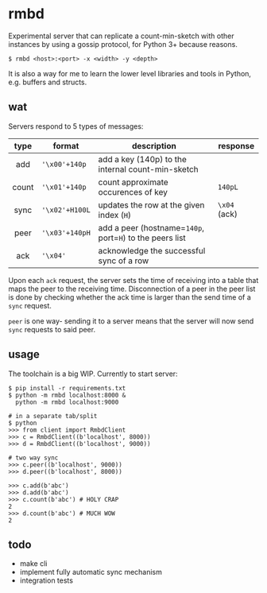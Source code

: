 # rmbd

Experimental server that can replicate a count-min-sketch with other
instances by using a gossip protocol, for Python 3+ because reasons.

    $ rmbd <host>:<port> -x <width> -y <depth>

It is also a way for me to learn the lower level libraries and tools
in Python, e.g. buffers and structs.

## wat

Servers respond to 5 types of messages:

|  type  | format        | description                                              | response     |
|:------:|---------------|----------------------------------------------------------|--------------|
| add    | `'\x00'+140p` | add a key (140p) to the internal count-min-sketch        |              |
| count  | `'\x01'+140p` | count approximate occurences of key                      | `140pL`      |
| sync   | `'\x02'+H100L`| updates the row at the given index (`H`)                 | `\x04` (ack) |
| peer   | `'\x03'+140pH`| add a peer (hostname=`140p`, port=`H`) to the peers list |              |
| ack    | `'\x04'`      | acknowledge the successful sync of a row                 |              |

Upon each `ack` request, the server sets the time of receiving into
a table that maps the peer to the receiving time. Disconnection of
a peer in the peer list is done by checking whether the ack time is
larger than the send time of a `sync` request.

`peer` is one way- sending it to a server means that the server will
now send `sync` requests to said peer.

## usage

The toolchain is a big WIP. Currently to start server:

    $ pip install -r requirements.txt
    $ python -m rmbd localhost:8000 &
      python -m rmbd localhost:9000

    # in a separate tab/split
    $ python
    >>> from client import RmbdClient
    >>> c = RmbdClient((b'localhost', 8000))
    >>> d = RmbdClient((b'localhost', 9000))

    # two way sync
    >>> c.peer((b'localhost', 9000))
    >>> d.peer((b'localhost', 8000))

    >>> c.add(b'abc')
    >>> d.add(b'abc')
    >>> c.count(b'abc') # HOLY CRAP
    2
    >>> d.count(b'abc') # MUCH WOW
    2

## todo

 - make cli
 - implement fully automatic sync mechanism
 - integration tests
